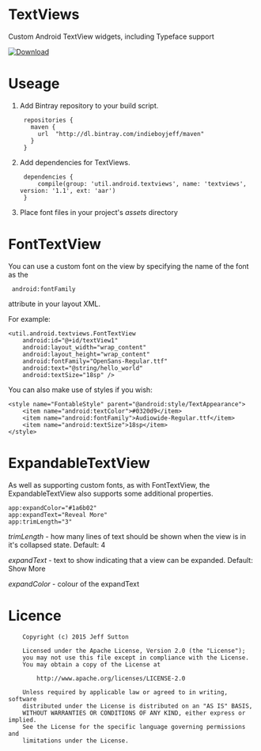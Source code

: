 TextViews
===================================
Custom Android TextView widgets, including Typeface support

[ ![Download](https://api.bintray.com/packages/indieboyjeff/maven/textviews/images/download.svg) ](https://bintray.com/indieboyjeff/maven/textviews/_latestVersion)

Useage
===================================

1. Add Bintray repository to your build script.

        repositories {
          maven {
            url  "http://dl.bintray.com/indieboyjeff/maven" 
          }
        }
    
2. Add dependencies for TextViews.
        
        dependencies {
            compile(group: 'util.android.textviews', name: 'textviews', version: '1.1', ext: 'aar')
        }

3. Place font files in your project's _assets_ directory

FontTextView
============

You can use a custom font on the view by specifying the name of the font as the

     android:fontFamily
        
attribute in your layout XML.

For example:

    <util.android.textviews.FontTextView
        android:id="@+id/textView1"
        android:layout_width="wrap_content"
        android:layout_height="wrap_content"
        android:fontFamily="OpenSans-Regular.ttf"
        android:text="@string/hello_world"
        android:textSize="18sp" />


You can also make use of styles if you wish:

    <style name="FontableStyle" parent="@android:style/TextAppearance">
        <item name="android:textColor">#0320d9</item>
        <item name="android:fontFamily">Audiowide-Regular.ttf</item>
        <item name="android:textSize">18sp</item>
    </style>


ExpandableTextView
==================

As well as supporting custom fonts, as with FontTextView, the ExpandableTextView also supports some additional properties.

    app:expandColor="#1a6b02"
    app:expandText="Reveal More"
    app:trimLength="3" 
    
*trimLength* - how many lines of text should be shown when the view is in it's collapsed state. Default: 4

*expandText* - text to show indicating that a view can be expanded. Default: Show More

*expandColor* - colour of the expandText

Licence
===================================
        
        Copyright (c) 2015 Jeff Sutton
        
        Licensed under the Apache License, Version 2.0 (the "License");
        you may not use this file except in compliance with the License.
        You may obtain a copy of the License at
        
            http://www.apache.org/licenses/LICENSE-2.0
        
        Unless required by applicable law or agreed to in writing, software
        distributed under the License is distributed on an "AS IS" BASIS,
        WITHOUT WARRANTIES OR CONDITIONS OF ANY KIND, either express or implied.
        See the License for the specific language governing permissions and
        limitations under the License.
<br/> 
